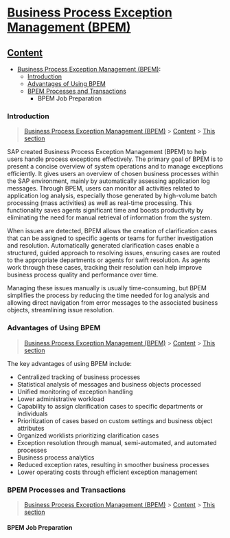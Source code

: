 # [Business Process Exception Management (BPEM)](#BPEM)


## [Content](#content)

- [Business Process Exception Management (BPEM)](BPEM.md):
    - [Introduction](#introduction)
    - [Advantages of Using BPEM](#advantages)
    - [BPEM Processes and Transactions](#process)
      - BPEM Job Preparation

 

### Introduction

> [Business Process Exception Management (BPEM)](#BPEM) > [Content](#content) > [This section](#Introduction)

SAP created Business Process Exception Management (BPEM) to help users handle process exceptions effectively. The primary goal of BPEM is to present a concise overview of system operations and to manage exceptions efficiently. It gives users an overview of chosen business processes within the SAP environment, mainly by automatically assessing application log messages. Through BPEM, users can monitor all activities related to application log analysis, especially those generated by high-volume batch processing (mass activities) as well as real-time processing. This functionality saves agents significant time and boosts productivity by eliminating the need for manual retrieval of information from the system.

When issues are detected, BPEM allows the creation of clarification cases that can be assigned to specific agents or teams for further investigation and resolution. Automatically generated clarification cases enable a structured, guided approach to resolving issues, ensuring cases are routed to the appropriate departments or agents for swift resolution. As agents work through these cases, tracking their resolution can help improve business process quality and performance over time.

Managing these issues manually is usually time-consuming, but BPEM simplifies the process by reducing the time needed for log analysis and allowing direct navigation from error messages to the associated business objects, streamlining issue resolution. 


### Advantages of Using BPEM

> [Business Process Exception Management (BPEM)](#BPEM) > [Content](#content) > [This section](#advantages)

The key advantages of using BPEM include:

- Centralized tracking of business processes
- Statistical analysis of messages and business objects processed
- Unified monitoring of exception handling
- Lower administrative workload
- Capability to assign clarification cases to specific departments or individuals
- Prioritization of cases based on custom settings and business object attributes
- Organized worklists prioritizing clarification cases
- Exception resolution through manual, semi-automated, and automated processes
- Business process analytics
- Reduced exception rates, resulting in smoother business processes
- Lower operating costs through efficient exception management

### BPEM Processes and Transactions

> [Business Process Exception Management (BPEM)](#BPEM) > [Content](#content) > [This section](#process)

####  BPEM Job Preparation



